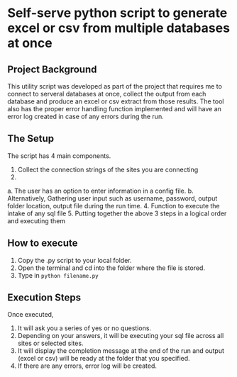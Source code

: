 # Self-serve python script to generate excel or csv from multiple databases at once


## Project Background
This utility script was developed as part of the project that requires me to connect to serveral databases at once, collect the output from each database and produce an excel or csv extract from those results. The tool also has the proper error handling function implemented and will have an error log created in case of any errors during the run.

## The Setup
The script has 4 main components.
1. Collect the connection strings of the sites you are connecting
2.
  a. The user has an option to enter information in a config file.
  b. Alternatively, Gathering user input such as username, password, output folder location, output file during the run time.
4. Function to execute the intake of any sql file
5. Putting together the above 3 steps in a logical order and executing them

## How to execute
1. Copy the .py script to your local folder.
2. Open the terminal and cd into the folder where the file is stored.
3. Type in `python filename.py` 

## Execution Steps
  Once executed,
  1. It will ask you a series of yes or no questions.
  2. Depending on your answers, it will be executing your sql file across all sites or selected sites.
  3. It will display the completion message at the end of the run and output (excel or csv) will be ready at the folder that you specified.
  4. If there are any errors, error log will be created.
  
  
 
